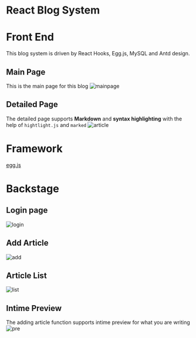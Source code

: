 # React Blog System
# Front End
This blog system is driven by React Hooks, Egg.js, MySQL and Antd design.
## Main Page
This is the main page for this blog
![mainpage](img/main.png)
## Detailed Page
The detailed page supports **Markdown** and **syntax highlighting** with the help of `hightlight.js` and `marked`
![article](img/detail.png)

# Framework
[egg.js](https://eggjs.org/en/index.html)

# Backstage
## Login page
![login](img/admin.png)
## Add Article
![add](img/add.png)
## Article List
![list](img/bli.png)
## Intime Preview
The adding article function supports intime preview for what you are writing
![pre](img/previw.png)

